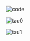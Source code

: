 ![code](https://github.com/alienflip/zku/blob/main/week_1/Screenshot%20(29).png)

![tau0](https://github.com/alienflip/zku/blob/main/week_1/Screenshot%20(30).png)

![tau1]()
